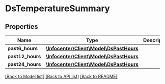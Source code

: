 # DsTemperatureSummary

## Properties
Name | Type | Description | Notes
------------ | ------------- | ------------- | -------------
**past6_hours** | [**\Infocenter\Client\Model\DsPastHours**](DsPastHours.md) |  | [optional] 
**past12_hours** | [**\Infocenter\Client\Model\DsPastHours**](DsPastHours.md) |  | [optional] 
**past24_hours** | [**\Infocenter\Client\Model\DsPastHours**](DsPastHours.md) |  | [optional] 

[[Back to Model list]](../../README.md#documentation-for-models) [[Back to API list]](../../README.md#documentation-for-api-endpoints) [[Back to README]](../../README.md)

